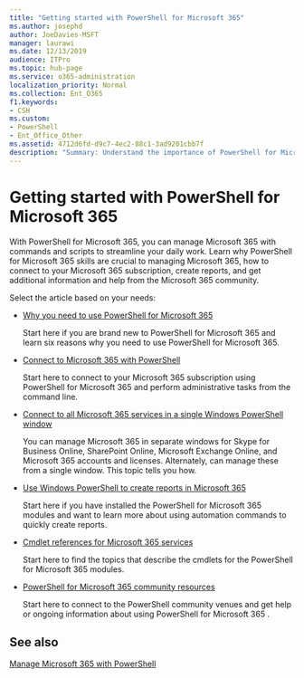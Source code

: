 ```yaml
---
title: "Getting started with PowerShell for Microsoft 365"
ms.author: josephd
author: JoeDavies-MSFT
manager: laurawi
ms.date: 12/13/2019
audience: ITPro
ms.topic: hub-page
ms.service: o365-administration
localization_priority: Normal
ms.collection: Ent_O365
f1.keywords:
- CSH
ms.custom: 
- PowerShell
- Ent_Office_Other
ms.assetid: 4712d6fd-d9c7-4ec2-88c1-3ad9201cbb7f
description: "Summary: Understand the importance of PowerShell for Microsoft 365, get connected to your Microsoft 365 tenant, and get help."
---
```


# Getting started with PowerShell for Microsoft 365

With PowerShell for Microsoft 365, you can manage Microsoft 365 with commands and scripts to streamline your daily work. Learn why PowerShell for Microsoft 365 skills are crucial to managing Microsoft 365, how to connect to your Microsoft 365 subscription, create reports, and get additional information and help from the Microsoft 365 community.
  
Select the article based on your needs:
  
- [Why you need to use PowerShell for Microsoft 365](why-you-need-to-use-office-365-powershell.md)
    
    Start here if you are brand new to PowerShell for Microsoft 365 and learn six reasons why you need to use PowerShell for Microsoft 365. 
    
- [Connect to Microsoft 365 with PowerShell](connect-to-office-365-powershell.md)
    
    Start here to connect to your Microsoft 365 subscription using PowerShell for Microsoft 365 and perform administrative tasks from the command line.
    
- [Connect to all Microsoft 365 services in a single Windows PowerShell window](connect-to-all-office-365-services-in-a-single-windows-powershell-window.md)
    
    You can manage Microsoft 365 in separate windows for Skype for Business Online, SharePoint Online, Microsoft Exchange Online, and Microsoft 365 accounts and licenses. Alternately, can manage these from a single window. This topic tells you how.
    
- [Use Windows PowerShell to create reports in Microsoft 365](use-windows-powershell-to-create-reports-in-office-365.md)
    
    Start here if you have installed the PowerShell for Microsoft 365 modules and want to learn more about using automation commands to quickly create reports. 
    
- [Cmdlet references for Microsoft 365 services](cmdlet-references-for-office-365-services.md)
    
    Start here to find the topics that describe the cmdlets for the PowerShell for Microsoft 365 modules.
    
- [PowerShell for Microsoft 365 community resources](office-365-powershell-community-resources.md)
    
    Start here to connect to the PowerShell community venues and get help or ongoing information about using PowerShell for Microsoft 365 .
    
## See also

[Manage Microsoft 365 with PowerShell](manage-office-365-with-office-365-powershell.md)

